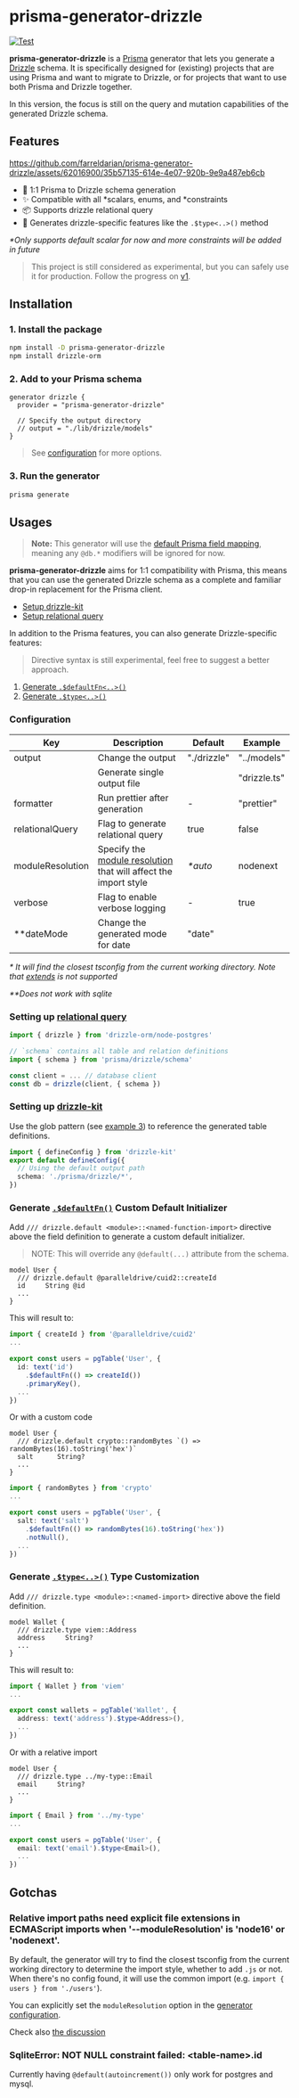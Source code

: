 # prisma-generator-drizzle

[![Test](https://github.com/farreldarian/prisma-generator-drizzle/actions/workflows/test.yml/badge.svg?branch=main)](https://github.com/farreldarian/prisma-generator-drizzle/actions/workflows/test.yml)

**prisma-generator-drizzle** is a [Prisma](https://www.prisma.io/) generator that lets you generate a [Drizzle](https://orm.drizzle.team/) schema. It is specifically designed for (existing) projects that are using Prisma and want to migrate to Drizzle, or for projects that want to use both Prisma and Drizzle together.

In this version, the focus is still on the query and mutation capabilities of the generated Drizzle schema.

## Features

https://github.com/farreldarian/prisma-generator-drizzle/assets/62016900/35b57135-614e-4e07-920b-9e9a487eb6cb

- 🤝 1:1 Prisma to Drizzle schema generation
- ✨ Compatible with all \*scalars, enums, and \*constraints
- 📦 Supports drizzle relational query
- 🚀 Generates drizzle-specific features like the `.$type<..>()` method

_\*Only supports default scalar for now and more constraints will be added in future_

> This project is still considered as experimental, but you can safely use it for production. Follow the progress on [v1](https://github.com/farreldarian/prisma-generator-drizzle/issues/1).

## Installation

### 1. Install the package

```bash
npm install -D prisma-generator-drizzle
npm install drizzle-orm
```

### 2. Add to your Prisma schema

```prisma
generator drizzle {
  provider = "prisma-generator-drizzle"

  // Specify the output directory
  // output = "./lib/drizzle/models"
}
```

> See [configuration](#configuration) for more options.

### 3. Run the generator

```bash
prisma generate
```

## Usages

> **Note:** This generator will use the [default Prisma field mapping](https://www.prisma.io/docs/orm/reference/prisma-schema-reference#model-field-scalar-types), meaning any `@db.*` modifiers will be ignored for now.

**prisma-generator-drizzle** aims for 1:1 compatibility with Prisma, this means that you can use the generated Drizzle schema as a complete and familiar drop-in replacement for the Prisma client.

- [Setup drizzle-kit](#setting-up-drizzle-kit)
- [Setup relational query](#setting-up-relational-query)

In addition to the Prisma features, you can also generate Drizzle-specific features:

> Directive syntax is still experimental, feel free to suggest a better approach.

1. [Generate `.$defaultFn<..>()`](#generate-defaultfn-custom-default-initializer)
2. [Generate `.$type<..>()`](#generate-type-type-customization)

### Configuration

| Key             | Description                       | Default     | Example     |
| --------------- | --------------------------------- | ----------- | ----------- |
| output          | Change the output                 | "./drizzle" | "../models" |
|    | Generate single output file                 |  | "drizzle.ts" |
| formatter       | Run prettier after generation     | -           | "prettier"  |
| relationalQuery | Flag to generate relational query | true        | false       |
| moduleResolution         | Specify the [module resolution](https://www.typescriptlang.org/tsconfig#moduleResolution) that will affect the import style | _*auto_           | nodenext        |
| verbose         | Flag to enable verbose logging    | -           | true        |
| **dateMode | Change the generated mode for date | "date" ||

_* It will find the closest tsconfig from the current working directory. Note that [extends](https://www.typescriptlang.org/tsconfig#extends) is not supported_

_**Does not work with sqlite_

### Setting up [relational query](https://orm.drizzle.team/docs/rqb)

```ts
import { drizzle } from 'drizzle-orm/node-postgres'

// `schema` contains all table and relation definitions
import { schema } from 'prisma/drizzle/schema'

const client = ... // database client
const db = drizzle(client, { schema })
```

### Setting up [drizzle-kit](https://orm.drizzle.team/kit-docs/overview)

Use the glob pattern (see [example 3](https://orm.drizzle.team/kit-docs/conf#schema-files-paths)) to reference the generated table definitions.

```ts
import { defineConfig } from 'drizzle-kit'
export default defineConfig({
  // Using the default output path
  schema: './prisma/drizzle/*',
})
```

### Generate [`.$defaultFn()`](https://arc.net/l/quote/cmywscsv) Custom Default Initializer

Add `/// drizzle.default <module>::<named-function-import>` directive above the field definition to generate a custom default initializer.

> NOTE: This will override any `@default(...)` attribute from the schema.

```prisma
model User {
  /// drizzle.default @paralleldrive/cuid2::createId
  id     String @id
  ...
}
```

This will result to:

```ts
import { createId } from '@paralleldrive/cuid2'
...

export const users = pgTable('User', {
  id: text('id')
    .$defaultFn(() => createId())
    .primaryKey(),
  ...
})
```

Or with a custom code

```prisma
model User {
  /// drizzle.default crypto::randomBytes `() => randomBytes(16).toString('hex')`
  salt      String?
  ...
}
```

```ts
import { randomBytes } from 'crypto'
...

export const users = pgTable('User', {
  salt: text('salt')
    .$defaultFn(() => randomBytes(16).toString('hex'))
    .notNull(),
  ...
})
```

### Generate [`.$type<..>()`](https://orm.drizzle.team/docs/column-types/mysql#customizing-column-data-type) Type Customization

Add `/// drizzle.type <module>::<named-import>` directive above the field definition.

```prisma
model Wallet {
  /// drizzle.type viem::Address
  address     String?
  ...
}
```

This will result to:

```ts
import { Wallet } from 'viem'
...

export const wallets = pgTable('Wallet', {
  address: text('address').$type<Address>(),
  ...
})
```

Or with a relative import

```prisma
model User {
  /// drizzle.type ../my-type::Email
  email     String?
  ...
}
```

```ts
import { Email } from '../my-type'
...

export const users = pgTable('User', {
  email: text('email').$type<Email>(),
  ...
})
```
## Gotchas
### Relative import paths need explicit file extensions in ECMAScript imports when '--moduleResolution' is 'node16' or 'nodenext'.

By default, the generator will try to find the closest tsconfig from the current working directory to determine the import style, whether to add `.js` or not. When there's no config found, it will use the common import (e.g. `import { users } from './users'`).

You can explicitly set the `moduleResolution` option in the [generator configuration](#configuration).

Check also [the discussion](https://github.com/farreldarian/prisma-generator-drizzle/issues/18)

### SqliteError: NOT NULL constraint failed: \<table-name\>.id

Currently having `@default(autoincrement())` only work for postgres and mysql.
